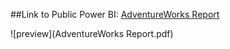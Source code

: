 ##Link to Public Power BI: [AdventureWorks Report](https://app.powerbi.com/groups/me/reports/c21dc9de-c14d-40a3-ac1c-30f3b410cdcf/450d1634a07452a25b62?experience=power-bi)


![preview](AdventureWorks Report.pdf)

